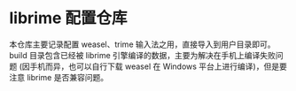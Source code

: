 # librime 配置仓库

本仓库主要记录配置 weasel、trime 输入法之用，直接导入到用户目录即可。build 目录包含已经被 librime 引擎编译的数据，主要为解决在手机上编译失败问题 (因手机而异，也可以自行下载 weasel 在 Windows 平台上进行编译)，但是要注意 librime 是否兼容问题。